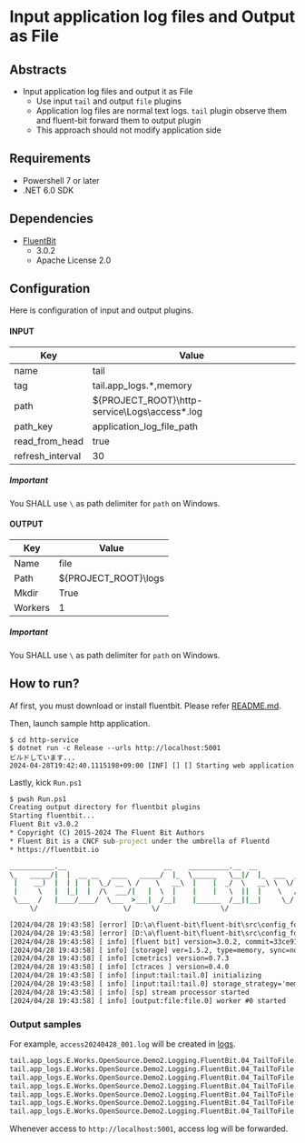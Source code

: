 # Input application log files and Output as File

## Abstracts

* Input application log files and output it as File
  * Use input `tail` and output `file` plugins
  * Application log files are normal text logs. `tail` plugin observe them and fluent-bit forward them to output plugin
  * This approach should not modify application side

## Requirements

* Powershell 7 or later
* .NET 6.0 SDK

## Dependencies

* [FluentBit](https://fluentbit.io/)
  * 3.0.2
  * Apache License 2.0

## Configuration

Here is configuration of input and output plugins.

#### INPUT

|Key|Value|
|---|---|
|name|tail|
|tag|tail.app_logs.*,memory|
|path|${PROJECT_ROOT}\http-service\Logs\access*.log|
|path_key|application_log_file_path|
|read_from_head|true|
|refresh_interval|30|

##### Important

You SHALL use `\` as path delimiter for `path` on Windows.

#### OUTPUT

|Key|Value|
|---|---|
|Name|file|
|Path|${PROJECT_ROOT}\logs|
|Mkdir|True|
|Workers|1|

##### Important

You SHALL use `\` as path delimiter for `path` on Windows.

## How to run?

Af first, you must download or install fluentbit.
Please refer [README.md](../00_GetStarted/README.md).

Then, launch sample http application.

````shell
$ cd http-service
$ dotnet run -c Release --urls http://localhost:5001
ビルドしています...
2024-04-28T19:42:40.1115198+09:00 [INF] [] [] Starting web application
````

Lastly, kick `Run.ps1`

````bat
$ pwsh Run.ps1
Creating output directory for fluentbit plugins
Starting fluentbit...
Fluent Bit v3.0.2
* Copyright (C) 2015-2024 The Fluent Bit Authors
* Fluent Bit is a CNCF sub-project under the umbrella of Fluentd
* https://fluentbit.io

___________.__                        __    __________.__  __          ________
\_   _____/|  |  __ __   ____   _____/  |_  \______   \__|/  |_  ___  _\_____  \
 |    __)  |  | |  |  \_/ __ \ /    \   __\  |    |  _/  \   __\ \  \/ / _(__  <
 |     \   |  |_|  |  /\  ___/|   |  \  |    |    |   \  ||  |    \   / /       \
 \___  /   |____/____/  \___  >___|  /__|    |______  /__||__|     \_/ /______  /
     \/                     \/     \/               \/                        \/

[2024/04/28 19:43:58] [error] [D:\a\fluent-bit\fluent-bit\src\config_format\flb_cf_fluentbit.c:458 errno=2] No such file or directory
[2024/04/28 19:43:58] [error] [D:\a\fluent-bit\fluent-bit\src\config_format\flb_cf_fluentbit.c:458 errno=2] No such file or directory
[2024/04/28 19:43:58] [ info] [fluent bit] version=3.0.2, commit=33ce918351, pid=19804
[2024/04/28 19:43:58] [ info] [storage] ver=1.5.2, type=memory, sync=normal, checksum=off, max_chunks_up=128
[2024/04/28 19:43:58] [ info] [cmetrics] version=0.7.3
[2024/04/28 19:43:58] [ info] [ctraces ] version=0.4.0
[2024/04/28 19:43:58] [ info] [input:tail:tail.0] initializing
[2024/04/28 19:43:58] [ info] [input:tail:tail.0] storage_strategy='memory' (memory only)
[2024/04/28 19:43:58] [ info] [sp] stream processor started
[2024/04/28 19:43:58] [ info] [output:file:file.0] worker #0 started
````

### Output samples

For example, `access20240428_001.log` will be created in [logs](./logs).

````txt
tail.app_logs.E.Works.OpenSource.Demo2.Logging.FluentBit.04_TailToFile.http-service.Logs.access20240428_001.log: [1714301098.365247900, {"application_log_file_path":"E:\\Works\\OpenSource\\Demo2\\Logging\\FluentBit\\04_TailToFile\\http-service\\Logs\\access20240428_001.log","log":"2024-04-28T19:44:31.3180458+09:00 [INF] [0HN37E0N8J1HV:00000008] [Serilog.AspNetCore.RequestLoggingMiddleware] HTTP \"GET\" \"/index.html\" responded 200 in 0.2911 ms"}]
tail.app_logs.E.Works.OpenSource.Demo2.Logging.FluentBit.04_TailToFile.http-service.Logs.access20240428_001.log: [1714301098.365256300, {"application_log_file_path":"E:\\Works\\OpenSource\\Demo2\\Logging\\FluentBit\\04_TailToFile\\http-service\\Logs\\access20240428_001.log","log":"2024-04-28T19:44:31.3579885+09:00 [INF] [0HN37E0N8J1HV:00000009] [Serilog.AspNetCore.RequestLoggingMiddleware] HTTP \"GET\" \"/swagger/v1/swagger.json\" responded 200 in 0.1534 ms"}]
tail.app_logs.E.Works.OpenSource.Demo2.Logging.FluentBit.04_TailToFile.http-service.Logs.access20240428_001.log: [1714301098.365257000, {"application_log_file_path":"E:\\Works\\OpenSource\\Demo2\\Logging\\FluentBit\\04_TailToFile\\http-service\\Logs\\access20240428_001.log","log":"2024-04-28T19:44:31.5182874+09:00 [INF] [0HN37E0N8J1HV:0000000A] [Serilog.AspNetCore.RequestLoggingMiddleware] HTTP \"GET\" \"/index.html\" responded 200 in 0.2726 ms"}]
tail.app_logs.E.Works.OpenSource.Demo2.Logging.FluentBit.04_TailToFile.http-service.Logs.access20240428_001.log: [1714301098.365257500, {"application_log_file_path":"E:\\Works\\OpenSource\\Demo2\\Logging\\FluentBit\\04_TailToFile\\http-service\\Logs\\access20240428_001.log","log":"2024-04-28T19:44:31.5591774+09:00 [INF] [0HN37E0N8J1HV:0000000B] [Serilog.AspNetCore.RequestLoggingMiddleware] HTTP \"GET\" \"/swagger/v1/swagger.json\" responded 200 in 0.1257 ms"}]
tail.app_logs.E.Works.OpenSource.Demo2.Logging.FluentBit.04_TailToFile.http-service.Logs.access20240428_001.log: [1714301098.365258100, {"application_log_file_path":"E:\\Works\\OpenSource\\Demo2\\Logging\\FluentBit\\04_TailToFile\\http-service\\Logs\\access20240428_001.log","log":"2024-04-28T19:44:31.7027801+09:00 [INF] [0HN37E0N8J1HV:0000000C] [Serilog.AspNetCore.RequestLoggingMiddleware] HTTP \"GET\" \"/index.html\" responded 200 in 0.2584 ms"}]
tail.app_logs.E.Works.OpenSource.Demo2.Logging.FluentBit.04_TailToFile.http-service.Logs.access20240428_001.log: [1714301098.365258700, {"application_log_file_path":"E:\\Works\\OpenSource\\Demo2\\Logging\\FluentBit\\04_TailToFile\\http-service\\Logs\\access20240428_001.log","log":"2024-04-28T19:44:31.7455219+09:00 [INF] [0HN37E0N8J1HV:0000000D] [Serilog.AspNetCore.RequestLoggingMiddleware] HTTP \"GET\" \"/swagger/v1/swagger.json\" responded 200 in 0.1302 ms"}]
tail.app_logs.E.Works.OpenSource.Demo2.Logging.FluentBit.04_TailToFile.http-service.Logs.access20240428_001.log: [1714301098.365259200, {"application_log_file_path":"E:\\Works\\OpenSource\\Demo2\\Logging\\FluentBit\\04_TailToFile\\http-service\\Logs\\access20240428_001.log","log":"2024-04-28T19:44:31.8379317+09:00 [INF] [0HN37E0N8J1HV:0000000E] [Serilog.AspNetCore.RequestLoggingMiddleware] HTTP \"GET\" \"/index.html\" responded 200 in 0.2224 ms"}]
````

Whenever access to `http://localhost:5001`, access log will be forwarded.